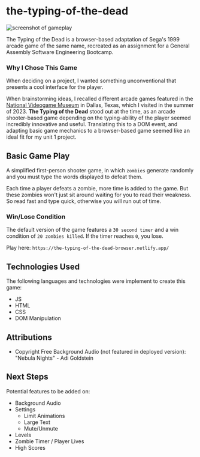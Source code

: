 # the-typing-of-the-dead
![screenshot of gameplay](./assets/hero.png)

The Typing of the Dead is a browser-based adaptation of Sega's 1999 arcade game of the same name, recreated as an assignment for a General Assembly Software Engineering Bootcamp. 

### Why I Chose This Game

When deciding on a project, I wanted something unconventional that presents a cool interface for the player. 

When brainstorming ideas, I recalled different arcade games featured in the [National Videogame Museum](https://nvmusa.org/) in Dallas, Texas, which I visited in the summer of 2023. **The Typing of the Dead** stood out at the time, as an arcade shooter-based game depending on the typing-ability of the player seemed incredibly innovative and useful. Translating this to a DOM event, and adapting basic game mechanics to a browser-based game seemed like an ideal fit for my unit 1 project. 

## Basic Game Play
A simplified first-person shooter game, in which `zombies` generate randomly and you must type the words displayed to defeat them. 

Each time a player defeats a zombie, more time is added to the game. But these zombies won't just sit around waiting for you to read their weakness. So read fast and type quick, otherwise you will run out of time.

### Win/Lose Condition
The default version of the game features a `30 second timer` and a win condition of `20 zombies killed`. If the timer reaches `0`, you lose.

Play here: `https://the-typing-of-the-dead-browser.netlify.app/`

## Technologies Used
The following languages and technologies were implement to create this game: 
* JS
* HTML
* CSS
* DOM Manipulation

## Attributions
* Copyright Free Background Audio (not featured in deployed version): "Nebula Nights" - Adi Goldstein

## Next Steps
Potential features to be added on:
* Background Audio
* Settings
    * Limit Animations
    * Large Text
    * Mute/Unmute
* Levels
* Zombie Timer / Player Lives
* High Scores